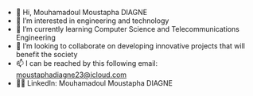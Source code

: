 - 👋 Hi, Mouhamadoul Moustapha DIAGNE
- 👀 I’m interested in engineering and technology
- 🌱 I’m currently learning Computer Science and Telecommunications Engineering
- 💞️ I’m looking to collaborate on developing innovative projects that will benefit the society
- 📫 I can be reached by this following email: moustaphadiagne23@icloud.com
- 👨‍💻 LinkedIn: Mouhamadoul Moustapha DIAGNE
<!---
mouhaa-md/mouhaa-md is a ✨ special ✨ repository because its `README.md` (this file) appears on your GitHub profile.
You can click the Preview link to take a look at your changes.
--->
